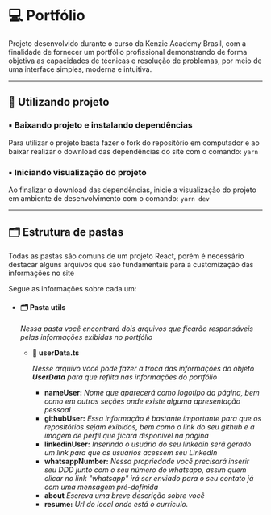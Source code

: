 # 💻 Portfólio

Projeto desenvolvido durante o curso da Kenzie Academy Brasil, com a finalidade de fornecer um portfólio profissional demonstrando de forma objetiva as capacidades de técnicas e resolução de problemas, por meio de uma interface simples, moderna e intuitiva.

---

## 🎲 Utilizando projeto

### ▪️ Baixando projeto e instalando dependências

Para utilizar o projeto basta fazer o fork do repositório em computador e ao baixar realizar o download das dependências do site com o comando: `yarn`

### ▪️ Iniciando visualização do projeto

Ao finalizar o download das dependências, inicie a visualização do projeto em ambiente de desenvolvimento com o comando: `yarn dev`

---

## 🗂 Estrutura de pastas

Todas as pastas são comuns de um projeto React, porém é necessário destacar alguns arquivos que são fundamentais para a customização das informações no site

Segue as informações sobre cada um:

- #### 🗂 Pasta utils

  _Nessa pasta você encontrará dois arquivos que ficarão responsáveis pelas informações exibidas no portfólio_

  - **📄 userData.ts**

    _Nesse arquivo você pode fazer a troca das informações do objeto **UserData** para que reflita nas informações do portfólio_

    - **nameUser:** _Nome que aparecerá como logotipo da página, bem como em outras seções onde existe alguma apresentação pessoal_
    - **githubUser:** _Essa informação é bastante importante para que os repositórios sejam exibidos, bem como o link do seu github e a imagem de perfil que ficará disponível na página_
    - **linkedinUser:** _Inserindo o usuário do seu linkedin será gerado um link para que os usuários acessem seu LinkedIn_
    - **whatsappNumber:** _Nessa propriedade você precisará inserir seu DDD junto com o seu número do whatsapp, assim quem clicar no link "whatsapp" irá ser enviado para o seu contato já com uma mensagem pré-definida_
    - **about** _Escreva uma breve descrição sobre você_
    - **resume:** _Url do local onde está o curriculo._
